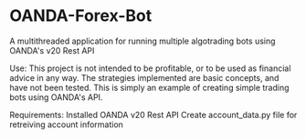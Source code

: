 # OANDA-Forex-Bot
A multithreaded application for running multiple algotrading bots using OANDA's v20 Rest API

Use:
This project is not intended to be profitable, or to be used as financial advice in any way. The strategies implemented are basic concepts, and have not been tested. This is simply an example of creating simple trading bots using OANDA's API.

Requirements:
Installed OANDA v20 Rest API
Create account_data.py file for retreiving account information
